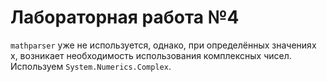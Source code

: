 # Лабораторная работа №4
`mathparser` уже не используется, однако, при определённых значениях x, возникает необходимость использования комплексных чисел. Используем `System.Numerics.Complex`.
